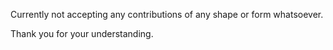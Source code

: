 Currently not accepting any contributions of any shape or form whatsoever.

Thank you for your understanding.
